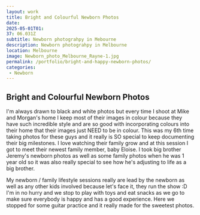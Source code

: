```yaml
---
layout: work
title: Bright and Colourful Newborn Photos
date: 
2025-05-01T01: 
37: 06.031Z
subtitle: Newborn photograhpy in Mebourne
description: Newborn photograhpy in Melbourne
location: Melbourne
image: Newborn_photo_Melbourne_Rayne-1.jpg
permalink: /portfolio/bright-and-happy-newborn-photos/
categories:
 - Newborn
---
```


## Bright and Colourful Newborn Photos

I'm always drawn to black and white photos but every time I shoot at Mike and Morgan's home I keep most of their images in colour because they have such incredible style and are so good with incorporating colours into their home that their images just NEED to be in colour. This was my 6th time taking photos for these guys and it really is SO special to keep documenting their big milestones. I love watching their family grow and at this session I got to meet their newest family member, baby Eloise. I took big brother Jeremy's newborn photos as well as some family photos when he was 1 year old so it was also really special to see how he's adjusting to life as a big brother.

My newborn / family lifestyle sessions really are lead by the newborn as well as any other kids involved because let's face it, they run the show :D I'm in no hurry and we stop to play with toys and eat snacks as we go to make sure everybody is happy and has a good experience. Here we stopped for some guitar practice and it really made for the sweetest photos.
